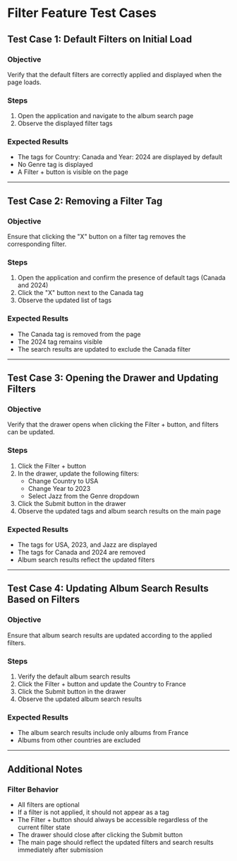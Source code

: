 # Filter Feature Test Cases

## Test Case 1: Default Filters on Initial Load

### Objective

Verify that the default filters are correctly applied and displayed when the page loads.

### Steps

1. Open the application and navigate to the album search page
2. Observe the displayed filter tags

### Expected Results

- The tags for Country: Canada and Year: 2024 are displayed by default
- No Genre tag is displayed
- A Filter + button is visible on the page

---

## Test Case 2: Removing a Filter Tag

### Objective

Ensure that clicking the "X" button on a filter tag removes the corresponding filter.

### Steps

1. Open the application and confirm the presence of default tags (Canada and 2024)
2. Click the "X" button next to the Canada tag
3. Observe the updated list of tags

### Expected Results

- The Canada tag is removed from the page
- The 2024 tag remains visible
- The search results are updated to exclude the Canada filter

---

## Test Case 3: Opening the Drawer and Updating Filters

### Objective

Verify that the drawer opens when clicking the Filter + button, and filters can be updated.

### Steps

1. Click the Filter + button
2. In the drawer, update the following filters:
   - Change Country to USA
   - Change Year to 2023
   - Select Jazz from the Genre dropdown
3. Click the Submit button in the drawer
4. Observe the updated tags and album search results on the main page

### Expected Results

- The tags for USA, 2023, and Jazz are displayed
- The tags for Canada and 2024 are removed
- Album search results reflect the updated filters

---

## Test Case 4: Updating Album Search Results Based on Filters

### Objective

Ensure that album search results are updated according to the applied filters.

### Steps

1. Verify the default album search results
2. Click the Filter + button and update the Country to France
3. Click the Submit button in the drawer
4. Observe the updated album search results

### Expected Results

- The album search results include only albums from France
- Albums from other countries are excluded

---

## Additional Notes

### Filter Behavior

- All filters are optional
- If a filter is not applied, it should not appear as a tag
- The Filter + button should always be accessible regardless of the current filter state
- The drawer should close after clicking the Submit button
- The main page should reflect the updated filters and search results immediately after submission
